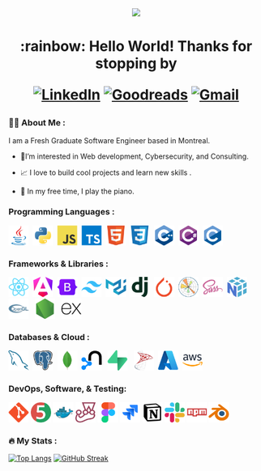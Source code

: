 <div id="header" align="center">
  <img src="https://media3.giphy.com/media/v1.Y2lkPTc5MGI3NjExNzZoZXZrdjl5b25vbnUxYzFwcGs2bWllZG5nb241a3RxamphNXpmOSZlcD12MV9pbnRlcm5hbF9naWZfYnlfaWQmY3Q9Zw/kZqbBT64ECtjy/giphy.gif" width="100"/>
</div>

<h1 align="center"> 
:rainbow: Hello World! Thanks for stopping by 

[![LinkedIn](https://img.shields.io/badge/linkedin-%230077B5.svg?style=for-the-badge&logo=linkedin&logoColor=white)](https://www.linkedin.com/in/christa-abouarraj)
[![Goodreads](https://img.shields.io/badge/Goodreads-F3F1EA?style=for-the-badge&logo=goodreads&logoColor=372213)](https://www.goodreads.com/user/show/145871938-christa)
[![Gmail](https://img.shields.io/badge/Gmail-D14836?style=for-the-badge&logo=gmail&logoColor=white)](mailto:christa.arraj@gmail.com)

</h1>

<!-- <h1 align="center"> Hello World! </h1> 
<h3 align="center">Software Engineer based in Montreal</h3>  -->

### :woman_technologist: About Me :
I am a Fresh Graduate Software Engineer based in Montreal.
- 🌱I’m interested in Web development, Cybersecurity, and Consulting.

- :chart_with_upwards_trend: I love to build cool projects and learn new skills .

- :musical_keyboard: In my free time, I play the piano.

### Programming Languages :
<div> 
<img src="https://github.com/devicons/devicon/blob/master/icons/java/java-original.svg" title="Java" alt="Java" width="40" height="40"/>&nbsp;
<img src="https://github.com/devicons/devicon/blob/master/icons/python/python-original.svg" title="Python" alt="Python" width="40" height="40"/>&nbsp;
<img src="https://github.com/devicons/devicon/blob/master/icons/javascript/javascript-original.svg" title="JavaScript" alt="JavaScript" width="40" height="40"/>&nbsp;
<img src="https://github.com/devicons/devicon/blob/master/icons/typescript/typescript-original.svg" title="TypeScript" alt="TypeScript" width="40" height="40"/>&nbsp;
<img src="https://github.com/devicons/devicon/blob/master/icons/html5/html5-original.svg" title="HTML" alt="HTML" width="40" height="40"/>&nbsp;
<img src="https://github.com/devicons/devicon/blob/master/icons/css3/css3-original.svg" title="CSS" alt="CSS" width="40" height="40"/>&nbsp;
<img src="https://github.com/devicons/devicon/blob/master/icons/cplusplus/cplusplus-original.svg" title="C++" alt="C++" width="40" height="40"/>&nbsp;
<img src="https://github.com/devicons/devicon/blob/master/icons/csharp/csharp-original.svg" title="C#" alt="C#" width="40" height="40"/>&nbsp;
<img src="https://github.com/devicons/devicon/blob/master/icons/c/c-original.svg" title="C" alt="C" width="40" height="40"/>&nbsp;
</div>

### Frameworks & Libraries :
<div> 
<img src="https://github.com/devicons/devicon/blob/master/icons/react/react-original.svg" title="React" alt="React" width="40" height="40"/>&nbsp;
<img src="https://github.com/devicons/devicon/blob/master/icons/angular/angular-original.svg" title="Angular" alt="Angular" width="40" height="40"/>&nbsp;
<img src="https://github.com/devicons/devicon/blob/master/icons/bootstrap/bootstrap-original.svg" title="Bootstrap" alt="Bootstrap" width="40" height="40"/>&nbsp;
<img src="https://github.com/devicons/devicon/blob/master/icons/tailwindcss/tailwindcss-original.svg" title="tailwind" alt="tailwind" width="40" height="40"/>&nbsp;
<!-- <img src="https://github.com/devicons/devicon/blob/master/icons/typescript/typescript-original.svg" title="NextUI" alt="NextUI" width="40" height="40"/>&nbsp; -->
<img src="https://github.com/devicons/devicon/blob/master/icons/materialui/materialui-original.svg" title="materialUI" alt="materialUI" width="40" height="40"/>&nbsp;
<!-- <img src="https://github.com/devicons/devicon/blob/master/icons/css3/css3-original.svg" title="chartJS" alt="chartJS" width="40" height="40"/>&nbsp; -->
<img src="https://github.com/devicons/devicon/blob/master/icons/django/django-plain.svg" title="Django" alt="Django" width="40" height="40"/>&nbsp;
<img src="https://github.com/devicons/devicon/blob/master/icons/pytorch/pytorch-original.svg" title="Pytorch" alt="C#" width="40" height="40"/>&nbsp;
<img src="https://github.com/devicons/devicon/blob/master/icons/matplotlib/matplotlib-original.svg" title="matplotlib" alt="matplotlib" width="40" height="40"/>&nbsp;
<img src="https://github.com/devicons/devicon/blob/master/icons/sass/sass-original.svg" title="sass" alt="sass" width="40" height="40" />&nbsp;
<img src="https://github.com/devicons/devicon/blob/master/icons/numpy/numpy-original.svg" title="numpy" alt="numpy" width="40" height="40" /> &nbsp;
<img src="https://github.com/devicons/devicon/blob/master/icons/opengl/opengl-original.svg" title="opengl" alt="opengl" width="40" height="40" /> &nbsp;
<img src="https://github.com/devicons/devicon/blob/master/icons/nodejs/nodejs-original.svg" title="node" alt="node" width="40" height="40"/> &nbsp;
<img src= "https://github.com/devicons/devicon/blob/master/icons/express/express-original.svg" title="expressjs" alt="expressjs" width="40" height="40"/> &nbsp;
</div>

### Databases & Cloud :
<div> 
<img src="https://github.com/devicons/devicon/blob/master/icons/mysql/mysql-original.svg" title="mysql" alt="mysql" width="40" height="40"/>&nbsp;
<img src="https://github.com/devicons/devicon/blob/master/icons/postgresql/postgresql-original.svg" title="postgres" alt="postgres" width="40" height="40"/>&nbsp;
<img src="https://github.com/devicons/devicon/blob/master/icons/mongodb/mongodb-original.svg"   title="mongodb" alt="mongodb" width="40" height="40"/>&nbsp;
<img src="https://github.com/devicons/devicon/blob/master/icons/neo4j/neo4j-original.svg" title="neo4j" alt="neo4j" width="40" height="40"/> &nbsp;
<img src="https://github.com/devicons/devicon/blob/master/icons/supabase/supabase-original.svg" title="supabase" alt="supabase" width="40" height="40"/> &nbsp;
<img src="https://github.com/devicons/devicon/blob/master/icons/microsoftsqlserver/microsoftsqlserver-original.svg" title="microsoftSQL" alt="microsoftSQL" width="40" height="40"/>&nbsp;
<img src="https://github.com/devicons/devicon/blob/master/icons/azure/azure-original.svg" title="azure"  alt="azure" width="40" height="40"/>&nbsp;
<img src="https://github.com/devicons/devicon/blob/master/icons/amazonwebservices/amazonwebservices-original-wordmark.svg" width="40" height="40" title="aws" alt="aws" /> 

  
</div>

### DevOps, Software, & Testing:
<div> 
<img src="https://github.com/devicons/devicon/blob/master/icons/git/git-original.svg" width="40" height="40"/> 
<img src="https://github.com/devicons/devicon/blob/master/icons/junit/junit-original.svg" width="40" height="40"/> 
<img src= "https://github.com/devicons/devicon/blob/master/icons/docker/docker-original.svg" width="40" height="40"/> 
<img src= "https://github.com/devicons/devicon/blob/master/icons/jest/jest-plain.svg" width="40" height="40"/> 
<img src="https://github.com/devicons/devicon/blob/master/icons/figma/figma-original.svg" width="40" height="40"/> 
<img src="https://github.com/devicons/devicon/blob/master/icons/jira/jira-original.svg" width="40" height="40"/> 
<img src="https://github.com/devicons/devicon/blob/master/icons/notion/notion-original.svg" width="40" height="40"/> 
<img src= "https://github.com/devicons/devicon/blob/master/icons/slack/slack-original.svg" width="40" height="40"/> 
<img src="https://github.com/devicons/devicon/blob/master/icons/npm/npm-original-wordmark.svg" width="40" height="40"/> 
<img src="https://github.com/devicons/devicon/blob/master/icons/blender/blender-original.svg" width="40" height="40"/> 
<!-- <img src="" width="40" height="40"/> 
<img src="" width="40" height="40"/> 
 -->
</div>



### :fire: My Stats :
<div>
  
[![Top Langs](https://github-readme-stats.vercel.app/api/top-langs/?username=christa-ux&layout=compact&theme=vision-friendly-dark)](https://github.com/anuraghazra/github-readme-stats)
[![GitHub Streak](https://github-readme-streak-stats.herokuapp.com?user=christa-ux&theme=rose)](https://git.io/streak-stats)

  
</div>

<!-- BLOG-POST-LIST:START -->
<!-- BLOG-POST-LIST:END -->


